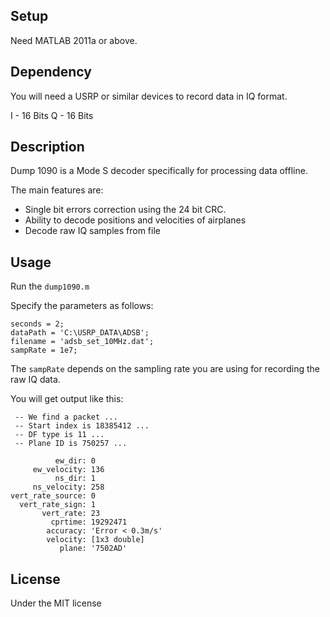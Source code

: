 ## Setup

Need MATLAB 2011a or above.


## Dependency

You will need a USRP or similar devices to record data in IQ format.

I 	- 16 Bits
Q	- 16 Bits


## Description

Dump 1090 is a Mode S decoder specifically for processing data offline.

The main features are:
- Single bit errors correction using the 24 bit CRC.
- Ability to decode positions and velocities of airplanes
- Decode raw IQ samples from file

## Usage

Run the `dump1090.m`

Specify the parameters as follows:

	seconds = 2;
	dataPath = 'C:\USRP_DATA\ADSB';
	filename = 'adsb_set_10MHz.dat';
	sampRate = 1e7;

The `sampRate` depends on the sampling rate you are using for recording the raw IQ data.
	
You will get output like this:

	 -- We find a packet ... 
	 -- Start index is 18385412 ... 
	 -- DF type is 11 ... 
	 -- Plane ID is 750257 ... 
	 
              ew_dir: 0
         ew_velocity: 136
              ns_dir: 1
         ns_velocity: 258
    vert_rate_source: 0
      vert_rate_sign: 1
           vert_rate: 23
             cprtime: 19292471
            accuracy: 'Error < 0.3m/s'
            velocity: [1x3 double]
               plane: '7502AD'
 

## License

Under the MIT license
